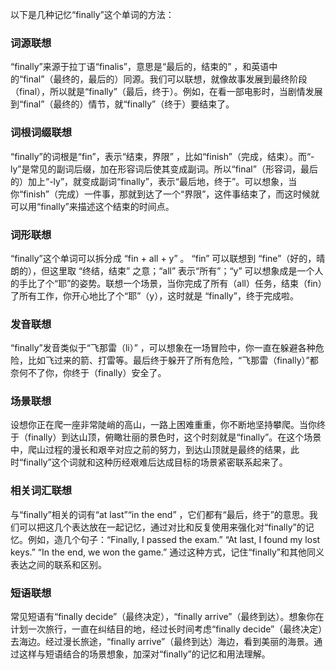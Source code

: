 以下是几种记忆“finally”这个单词的方法：

### 词源联想
“finally”来源于拉丁语“finalis”，意思是“最后的，结束的” ，和英语中的“final”（最终的，最后的）同源。我们可以联想，就像故事发展到最终阶段（final），所以就是“finally”（最后，终于）。例如，在看一部电影时，当剧情发展到“final”（最终的）情节，就“finally”（终于）要结束了。

### 词根词缀联想
“finally”的词根是“fin”，表示“结束，界限” ，比如“finish”（完成，结束）。而“-ly”是常见的副词后缀，加在形容词后使其变成副词。所以“final”（形容词，最后的）加上“-ly”，就变成副词“finally”，表示“最后地，终于”。可以想象，当你“finish”（完成）一件事，那就到达了一个“界限”，这件事结束了，而这时候就可以用“finally”来描述这个结束的时间点。

### 词形联想
“finally”这个单词可以拆分成 “fin + all + y” 。 “fin” 可以联想到 “fine”（好的，晴朗的），但这里取 “终结，结束” 之意；“all” 表示“所有”；“y” 可以想象成是一个人的手比了个“耶”的姿势。联想一个场景，当你完成了所有（all）任务，结束（fin）了所有工作，你开心地比了个“耶”（y），这时就是 “finally”，终于完成啦。

### 发音联想
“finally”发音类似于“飞那雷（li）” ，可以想象在一场冒险中，你一直在躲避各种危险，比如飞过来的箭、打雷等。最后终于躲开了所有危险，“飞那雷（finally）”都奈何不了你，你终于（finally）安全了。

### 场景联想
设想你正在爬一座非常陡峭的高山，一路上困难重重，你不断地坚持攀爬。当你终于（finally）到达山顶，俯瞰壮丽的景色时，这个时刻就是“finally”。在这个场景中，爬山过程的漫长和艰辛对应之前的努力，到达山顶就是最终的结果，此时“finally”这个词就和这种历经艰难后达成目标的场景紧密联系起来了。

### 相关词汇联想
与“finally”相关的词有“at last”“in the end” ，它们都有“最后，终于”的意思。我们可以把这几个表达放在一起记忆，通过对比和反复使用来强化对“finally”的记忆。例如，造几个句子：“Finally, I passed the exam.” “At last, I found my lost keys.” “In the end, we won the game.” 通过这种方式，记住“finally”和其他同义表达之间的联系和区别。

### 短语联想
常见短语有“finally decide”（最终决定），“finally arrive”（最终到达）。想象你在计划一次旅行，一直在纠结目的地，经过长时间考虑“finally decide”（最终决定）去海边。经过漫长旅途，“finally arrive”（最终到达）海边，看到美丽的海景。通过这样与短语结合的场景想象，加深对“finally”的记忆和用法理解。 